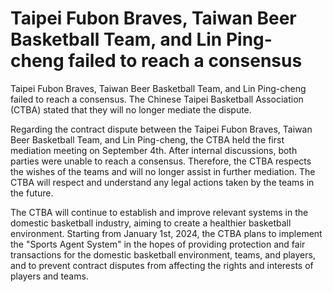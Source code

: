 #  Taipei Fubon Braves, Taiwan Beer Basketball Team, and Lin Ping-cheng failed to reach a consensus 
  Taipei Fubon Braves, Taiwan Beer Basketball Team, and Lin Ping-cheng failed to reach a consensus. The Chinese Taipei Basketball Association (CTBA) stated that they will no longer mediate the dispute.

Regarding the contract dispute between the Taipei Fubon Braves, Taiwan Beer Basketball Team, and Lin Ping-cheng, the CTBA held the first mediation meeting on September 4th. After internal discussions, both parties were unable to reach a consensus. Therefore, the CTBA respects the wishes of the teams and will no longer assist in further mediation. The CTBA will respect and understand any legal actions taken by the teams in the future.

The CTBA will continue to establish and improve relevant systems in the domestic basketball industry, aiming to create a healthier basketball environment. Starting from January 1st, 2024, the CTBA plans to implement the "Sports Agent System" in the hopes of providing protection and fair transactions for the domestic basketball environment, teams, and players, and to prevent contract disputes from affecting the rights and interests of players and teams.